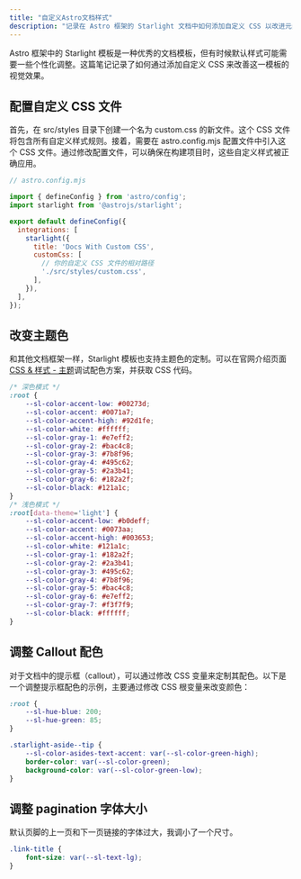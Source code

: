 ```yaml
---
title: "自定义Astro文档样式"
description: "记录在 Astro 框架的 Starlight 文档中如何添加自定义 CSS 以改进元素的美观性。"
---
```


Astro 框架中的 Starlight 模板是一种优秀的文档模板，但有时候默认样式可能需要一些个性化调整。这篇笔记记录了如何通过添加自定义 CSS 来改善这一模板的视觉效果。

## 配置自定义 CSS 文件

首先，在 src/styles 目录下创建一个名为 custom.css 的新文件。这个 CSS 文件将包含所有自定义样式规则。接着，需要在 astro.config.mjs 配置文件中引入这个 CSS 文件。通过修改配置文件，可以确保在构建项目时，这些自定义样式被正确应用。

```js
// astro.config.mjs

import { defineConfig } from 'astro/config';
import starlight from '@astrojs/starlight';

export default defineConfig({
  integrations: [
    starlight({
      title: 'Docs With Custom CSS',
      customCss: [
        // 你的自定义 CSS 文件的相对路径
        './src/styles/custom.css',
      ],
    }),
  ],
});
```

## 改变主题色

和其他文档框架一样，Starlight 模板也支持主题色的定制。可以在官网介绍页面[CSS & 样式 - 主题](https://starlight.astro.build/zh-cn/guides/css-and-tailwind/#%E4%B8%BB%E9%A2%98)调试配色方案，并获取 CSS 代码。

```css
/* 深色模式 */
:root {
    --sl-color-accent-low: #00273d;
    --sl-color-accent: #0071a7;
    --sl-color-accent-high: #92d1fe;
    --sl-color-white: #ffffff;
    --sl-color-gray-1: #e7eff2;
    --sl-color-gray-2: #bac4c8;
    --sl-color-gray-3: #7b8f96;
    --sl-color-gray-4: #495c62;
    --sl-color-gray-5: #2a3b41;
    --sl-color-gray-6: #182a2f;
    --sl-color-black: #121a1c;
}
/* 浅色模式 */
:root[data-theme='light'] {
    --sl-color-accent-low: #b0deff;
    --sl-color-accent: #0073aa;
    --sl-color-accent-high: #003653;
    --sl-color-white: #121a1c;
    --sl-color-gray-1: #182a2f;
    --sl-color-gray-2: #2a3b41;
    --sl-color-gray-3: #495c62;
    --sl-color-gray-4: #7b8f96;
    --sl-color-gray-5: #bac4c8;
    --sl-color-gray-6: #e7eff2;
    --sl-color-gray-7: #f3f7f9;
    --sl-color-black: #ffffff;
}
```

## 调整 Callout 配色

对于文档中的提示框（callout），可以通过修改 CSS 变量来定制其配色。以下是一个调整提示框配色的示例，主要通过修改 CSS 根变量来改变颜色：

```css
:root {
    --sl-hue-blue: 200;
    --sl-hue-green: 85;
}

.starlight-aside--tip {
    --sl-color-asides-text-accent: var(--sl-color-green-high);
    border-color: var(--sl-color-green);
    background-color: var(--sl-color-green-low);
}
```

## 调整 pagination 字体大小

默认页脚的上一页和下一页链接的字体过大，我调小了一个尺寸。

```css
.link-title {
    font-size: var(--sl-text-lg);
}
```